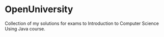 # OpenUniversity
Collection of my solutions for exams to Introduction to Computer Science Using Java course.
